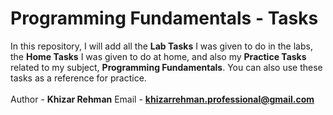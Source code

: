 # Programming Fundamentals - Tasks
In this repository, I will add all the <b>Lab Tasks</b> I was given to do in the labs, the <b>Home Tasks</b> I was given to do at home, and also my <b>Practice Tasks</b> related to my subject, <b>Programming Fundamentals</b>. You can also use these tasks as a reference for practice.
<br>
<br>
Author - <b>Khizar Rehman</b>
Email - <b>khizarrehman.professional@gmail.com</b>
